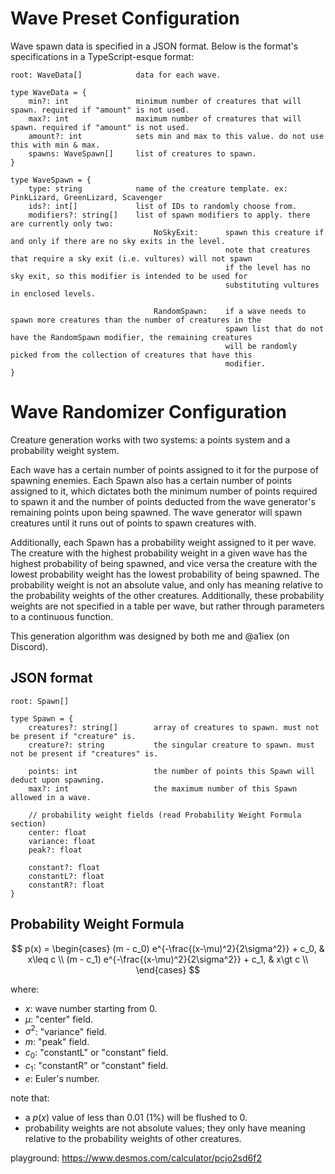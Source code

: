# Wave Preset Configuration
Wave spawn data is specified in a JSON format. Below is the format's specifications in a TypeScript-esque format:
```
root: WaveData[]            data for each wave.

type WaveData = {
    min?: int               minimum number of creatures that will spawn. required if "amount" is not used.
    max?: int               maximum number of creatures that will spawn. required if "amount" is not used.
    amount?: int            sets min and max to this value. do not use this with min & max.
    spawns: WaveSpawn[]     list of creatures to spawn.
}

type WaveSpawn = {
    type: string            name of the creature template. ex: PinkLizard, GreenLizard, Scavenger
    ids?: int[]             list of IDs to randomly choose from.
    modifiers?: string[]    list of spawn modifiers to apply. there are currently only two:
                                NoSkyExit:      spawn this creature if and only if there are no sky exits in the level.
                                                note that creatures that require a sky exit (i.e. vultures) will not spawn
                                                if the level has no sky exit, so this modifier is intended to be used for
                                                substituting vultures in enclosed levels.

                                RandomSpawn:    if a wave needs to spawn more creatures than the number of creatures in the
                                                spawn list that do not have the RandomSpawn modifier, the remaining creatures
                                                will be randomly picked from the collection of creatures that have this
                                                modifier.
}
```

# Wave Randomizer Configuration
Creature generation works with two systems: a points system and a probability weight system.

Each wave has a certain number of points assigned to it for the purpose of spawning enemies.
Each Spawn also has a certain number of points assigned to it, which dictates both the minimum
number of points required to spawn it and the number of points deducted from the wave generator's remaining points
upon being spawned. The wave generator will spawn creatures until it runs out of points to spawn creatures with.

Additionally, each Spawn has a probability weight assigned to it per wave. The creature with the highest
probability weight in a given wave has the highest probability of being spawned, and vice versa the creature
with the lowest probability weight has the lowest probability of being spawned. The probability weight is not
an absolute value, and only has meaning relative to the probability weights of the other creatures. Additionally,
these probability weights are not specified in a table per wave, but rather through parameters to a continuous function.

This generation algorithm was designed by both me and @a1iex (on Discord).

## JSON format
```
root: Spawn[]

type Spawn = {
    creatures?: string[]        array of creatures to spawn. must not be present if "creature" is.
    creature?: string           the singular creature to spawn. must not be present if "creatures" is.

    points: int                 the number of points this Spawn will deduct upon spawning.
    max?: int                   the maximum number of this Spawn allowed in a wave.

    // probability weight fields (read Probability Weight Formula section)
    center: float
    variance: float
    peak?: float

    constant?: float
    constantL?: float
    constantR?: float
}
```

## Probability Weight Formula
$$
p(x) = \begin{cases}
        (m - c_0) e^{-\frac{(x-\mu)^2}{2\sigma^2}} + c_0, & x\leq c \\
        (m - c_1) e^{-\frac{(x-\mu)^2}{2\sigma^2}} + c_1, & x\gt c \\
    \end{cases}
$$

where:
- $x$: wave number starting from 0.
- $\mu$: "center" field.
- $\sigma^2$: "variance" field.
- $m$: "peak" field.
- $c_0$: "constantL" or "constant" field.
- $c_1$: "constantR" or "constant" field.
- $e$: Euler's number.

note that:
- a $p(x)$ value of less than 0.01 (1%) will be flushed to 0.
- probability weights are not absolute values; they only have meaning relative to the probability weights of other creatures.

playground: https://www.desmos.com/calculator/pcjo2sd6f2